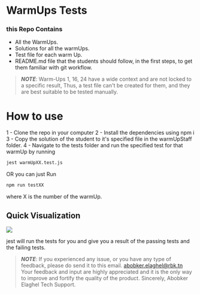 # WarmUps Tests

### this Repo Contains
- All the WarmUps.
- Solutions for all the warmUps.
- Test file for each warm Up.
- README.md file that the students should follow, in the first steps, to get them familiar with git workflow.

>***NOTE***: Warm-Ups 1, 16, 24 have a wide context and are not locked to a specific result, Thus,  a test file can't be created for them, and they are best suitable to be tested manually.

# How to use

1 - Clone the repo in your computer 
2 - Install the dependencies using npm i
3 - Copy the solution of the student to it's specified file in the warmUpStaff folder.
4 - Navigate to the tests folder and run the specified test for that warmUp by running 
```sh
jest warmUpXX.test.js 
```
OR you can just Run
```sh
npm run testXX
```
where X is the number of the warmUp.

## Quick Visualization  
  ![](https://res.cloudinary.com/dwtaamxgn/image/upload/v1605699509/test_g1wsze.gif)

jest will run the tests for you and give you a result of the passing tests and the failing tests.



>***NOTE***: If you experienced any issue, or you have any type of feedback, please do send it to this email.
> abobker.elaghel@rbk.tn
> Your feedback and input are highly appreciated and it is the only way to improve and fortify the quality of the product.
> Sincerely,
Abobker Elaghel 
Tech Support.

